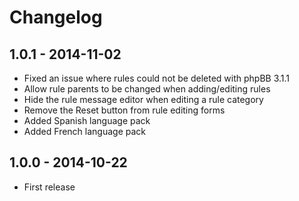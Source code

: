 # Changelog

## 1.0.1 - 2014-11-02

- Fixed an issue where rules could not be deleted with phpBB 3.1.1
- Allow rule parents to be changed when adding/editing rules
- Hide the rule message editor when editing a rule category
- Remove the Reset button from rule editing forms
- Added Spanish language pack
- Added French language pack

## 1.0.0 - 2014-10-22

- First release
